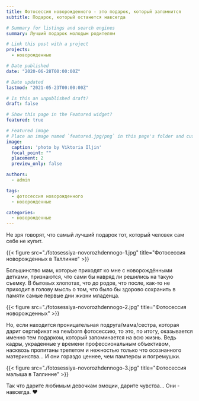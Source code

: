 ```yaml
---
title: Фотосессия новорожденного - это подарок, который запомнится
subtitle: Подарок, который останется навсегда

# Summary for listings and search engines
summary: Лучший подарок молодым родителям

# Link this post with a project
projects: 
  - новорожденные

# Date published
date: "2020-06-28T00:00:00Z"

# Date updated
lastmod: "2021-05-23T00:00:00Z"

# Is this an unpublished draft?
draft: false

# Show this page in the Featured widget?
featured: true

# Featured image
# Place an image named `featured.jpg/png` in this page's folder and customize its options here.
image:
  caption: 'photo by Viktoria Iljin'
  focal_point: ""
  placement: 2
  preview_only: false

authors:
  - admin

tags:
  - фотосессия новорожденного
  - новорожденные

categories:
  - новорожденные
---
```


Не зря говорят, что самый лучший подарок тот, который человек сам себе не купит.

{{< figure src="./fotosessiya-novorozhdennogo-1.jpg" title="Фотосессия новорожденных в Таллинне" >}}

Большинство мам, которые приходят ко мне с новорождёнными детками, признаются, что сами бы навряд ли решились на такую съемку. 
В бытовых хлопотах, что до родов, что после, как-то не приходит в голову мысль о том, что было бы здорово сохранить в памяти самые первые дни жизни младенца.

{{< figure src="./fotosessiya-novorozhdennogo-2.jpg" title="Фотосессия новорожденных" >}}

Но, если находится проницательная подруга/мама/сестра, которая дарит сертификат на newborn фотосессию, то это, по итогу, оказывается именно тем подарком, который запоминается на всю жизнь. 
Ведь кадры, украденные у времени профессиональным объективом, насквозь пропитаны трепетом и нежностью только что осознанного материнства... И они гораздо ценнее, чем памперсы и погремушки.

{{< figure src="./fotosessiya-novorozhdennogo-3.jpg" title="Фотосессия малыша в Таллинне" >}}

Так что дарите любимым девочкам эмоции, дарите чувства... Они - навсегда. ❤️

